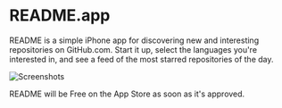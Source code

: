 README.app
======

README is a simple iPhone app for discovering new and interesting repositories on GitHub.com. Start it up, select the languages you're interested in, and see a feed of the most starred repositories of the day.

![Screenshots](https://dl.dropboxusercontent.com/u/11299300/README_GitHub.png)

README will be Free on the App Store as soon as it's approved.
